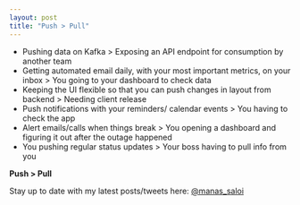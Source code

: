 ```yaml
---
layout: post
title: "Push > Pull"
---
```


- Pushing data on Kafka > Exposing an API endpoint for consumption by another team
- Getting automated email daily, with your most important metrics, on your inbox > You going to your dashboard to check data
- Keeping the UI flexible so that you can push changes in layout from backend > Needing client release
- Push notifications with your reminders/ calendar events > You having to check the app
- Alert emails/calls when things break > You opening a dashboard and figuring it out after the outage happened
- You pushing regular status updates > Your boss having to pull info from you

**Push > Pull**

Stay up to date with my latest posts/tweets here: [@manas_saloi](http://twitter.com/manas_saloi)
